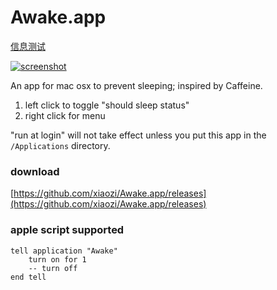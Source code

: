 ﻿
# [<span class="octicon octicon-link"></span>](#awakeapp)Awake.app

[信息测试](http://type.so/object-c/awake-app.html)

[![screenshot](https://camo.githubusercontent.com/2bb97b776db20dbac366727cf21328d8f8a2c8bb/68747470733a2f2f7261772e6769746875622e636f6d2f7869616f7a692f4177616b652e6170702f6d61737465722f73637265656e73686f742e706e67)](https://camo.githubusercontent.com/2bb97b776db20dbac366727cf21328d8f8a2c8bb/68747470733a2f2f7261772e6769746875622e636f6d2f7869616f7a692f4177616b652e6170702f6d61737465722f73637265656e73686f742e706e67)

An app for mac osx to prevent sleeping; inspired by Caffeine.

1.  left click to toggle "should sleep status"
2.  right click for menu

"run at login" will not take effect unless you put this app in the `/Applications` directory.

### [<span class="octicon octicon-link"></span>](#download)download

[https://github.com/xiaozi/Awake.app/releases](https://github.com/xiaozi/Awake.app/releases)

### [<span class="octicon octicon-link"></span>](#apple-script-supported)apple script supported

```applescript
tell application "Awake"
    turn on for 1
    -- turn off
end tell
```